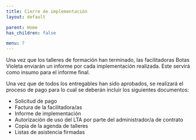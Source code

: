 ```yaml
---
title: Cierre de implementación
layout: default

parent: Home
has_children: false

menu: 7
---
```


Una vez que los talleres de formación han terminado, las facilitadoras Botas Violeta enviarán un informe por cada implementación realizada. Este servirá como insumo para el informe final.

Una vez que de todos los entregables han sido aprobados, se realizará el proceso de pago para lo cual se deberán incluir los siguientes documentos:

- Solicitud de pago
- Factura de la facilitadora/as
- Informe de implementación
- Autorización de uso del LTA por parte del administrador/a de contrato
- Copia de la agenda de talleres
- Listas de asistencia firmadas
